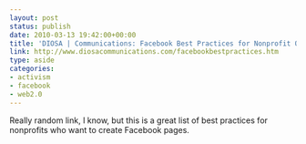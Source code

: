 ```yaml
---
layout: post
status: publish
date: 2010-03-13 19:42:00+00:00
title: 'DIOSA | Communications: Facebook Best Practices for Nonprofit Organizations'
link: http://www.diosacommunications.com/facebookbestpractices.htm
type: aside
categories:
- activism
- facebook
- web2.0
---
```


Really random link, I know, but this is a great list of best practices for nonprofits who want to create Facebook pages.
